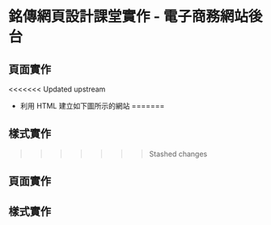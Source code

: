 # 銘傳網頁設計課堂實作 - 電子商務網站後台

## 頁面實作

<<<<<<< Updated upstream
- 利用 HTML 建立如下圖所示的網站
=======
## 樣式實作
>>>>>>> Stashed changes
## 頁面實作

## 樣式實作